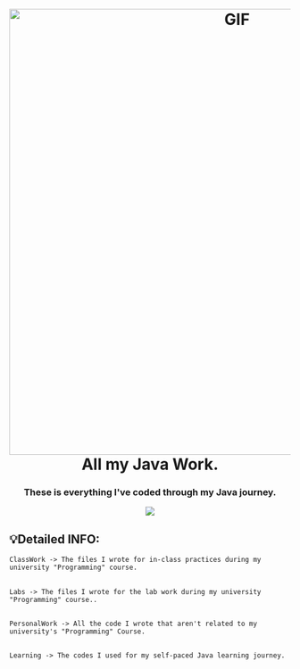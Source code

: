 <h1 align="center">
  <br>
  <img alt="GIF" src="https://user-images.githubusercontent.com/113384687/231450328-6167393f-283d-43bc-886c-d77898724eea.png" width = 800px/>  


  <br>
  All my Java Work.
  <br>
</h1>

<h3 align="center">These is everything I've coded through my Java journey.</h3>

<p align="center">
  <a href="">
    <img src="https://img.shields.io/badge/Written in-C-blue.svg">

  </a>
  </p>

## 💡Detailed INFO:
```ClassWork -> The files I wrote for in-class practices during my university "Programming" course.```
##
```Labs -> The files I wrote for the lab work during my university "Programming" course..```
##
```PersonalWork -> All the code I wrote that aren't related to my university's "Programming" Course.```
##
```Learning -> The codes I used for my self-paced Java learning journey.```
##


